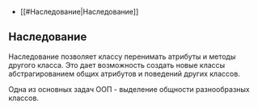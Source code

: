 - [[#Наследование|Наследование]]

## Наследование


Наследование позволяет классу перенимать атрибуты и методы другого класса. Это дает возможность создать новые классы абстрагированием общих атрибутов и поведений других классов.

Одна из основных задач ООП - выделение общности разнообразных классов. 